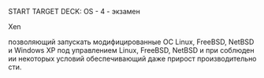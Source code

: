 START
TARGET DECK: OS - 4 - экзамен

Xen  

позволяющий запускать модифицированные ОС Linux, FreeBSD, NetBSD и Windows ХР под управлением Linux, FreeBSD, NetBSD и при соблюдении некоторых условий обеспечивающий даже прирост производительности.

